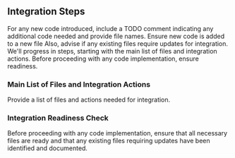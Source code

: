 <!-- IntegrationSteps.md -->
## Integration Steps

For any new code introduced, include a TODO comment indicating any additional code needed and provide file names. Ensure new code is added to a new file Also, advise if any existing files require updates for integration. We'll progress in steps, starting with the main list of files and integration actions. Before proceeding with any code implementation, ensure readiness.

### Main List of Files and Integration Actions
Provide a list of files and actions needed for integration.

### Integration Readiness Check

Before proceeding with any code implementation, ensure that all necessary files are ready and that any existing files requiring updates have been identified and documented.
